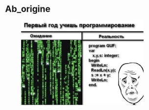 # Ab_origine

<div id="header" align="center">
  <img src="https://github.com/Ellepfan/Ab_origine/blob/main/1080x750.jpg" width="400"/>
</div>


